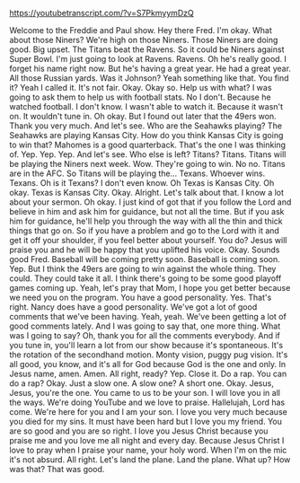 https://youtubetranscript.com/?v=S7PkmyymDzQ

 Welcome to the Freddie and Paul show. Hey there Fred. I'm okay. What about those Niners? We're high on those Niners. Those Niners are doing good. Big upset. The Titans beat the Ravens. So it could be Niners against Super Bowl. I'm just going to look at Ravens. Ravens. Oh he's really good. I forget his name right now. But he's having a great year. He had a great year. All those Russian yards. Was it Johnson? Yeah something like that. You find it? Yeah I called it. It's not fair. Okay. Okay so. Help us with what? I was going to ask them to help us with football stats. No I don't. Because he watched football. I don't know. I wasn't able to watch it. Because it wasn't on. It wouldn't tune in. Oh okay. But I found out later that the 49ers won. Thank you very much. And let's see. Who are the Seahawks playing? The Seahawks are playing Kansas City. How do you think Kansas City is going to win that? Mahomes is a good quarterback. That's the one I was thinking of. Yep. Yep. Yep. And let's see. Who else is left? Titans? Titans. Titans will be playing the Niners next week. Wow. They're going to win. No no. Titans are in the AFC. So Titans will be playing the... Texans. Whoever wins. Texans. Oh is it Texans? I don't even know. Oh Texas is Kansas City. Oh okay. Texas is Kansas City. Okay. Alright. Let's talk about that. I know a lot about your sermon. Oh okay. I just kind of got that if you follow the Lord and believe in him and ask him for guidance, but not all the time. But if you ask him for guidance, he'll help you through the way with all the thin and thick things that go on. So if you have a problem and go to the Lord with it and get it off your shoulder, if you feel better about yourself. You do? Jesus will praise you and he will be happy that you uplifted his voice. Okay. Sounds good Fred. Baseball will be coming pretty soon. Baseball is coming soon. Yep. But I think the 49ers are going to win against the whole thing. They could. They could take it all. I think there's going to be some good playoff games coming up. Yeah, let's pray that Mom, I hope you get better because we need you on the program. You have a good personality. Yes. That's right. Nancy does have a good personality. We've got a lot of good comments that we've been having. Yeah, yeah. We've been getting a lot of good comments lately. And I was going to say that, one more thing. What was I going to say? Oh, thank you for all the comments everybody. And if you tune in, you'll learn a lot from our show because it's spontaneous. It's the rotation of the secondhand motion. Monty vision, puggy pug vision. It's all good, you know, and it's all for God because God is the one and only. In Jesus name, amen. Amen. All right, ready? Yep. Close it. Do a rap. You can do a rap? Okay. Just a slow one. A slow one? A short one. Okay. Jesus, Jesus, you're the one. You came to us to be your son. I will love you in all the ways. We're doing YouTube and we love to praise. Hallelujah, Lord has come. We're here for you and I am your son. I love you very much because you died for my sins. It must have been hard but I love you my friend. You are so good and you are so right. I love you Jesus Christ because you praise me and you love me all night and every day. Because Jesus Christ I love to pray when I praise your name, your holy word. When I'm on the mic it's not absurd. All right. Let's land the plane. Land the plane. What up? How was that? That was good.